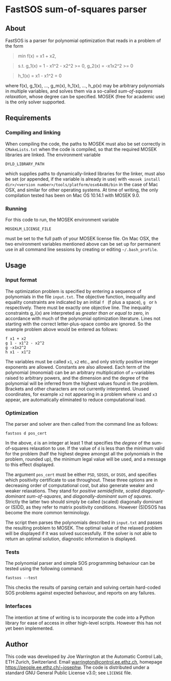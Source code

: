 # FastSOS sum-of-squares parser

## About

FastSOS is a parser for polynomial optimization that reads in a problem of the form 

> min f(x) = x1 + x2,

> s.t. g_1(x) = 1 - x1^2 - x2^2 >= 0, g_2(x) = -x1x2^2 >= 0

> h_1(x) = x1 - x1^2 = 0
    
where f(x), g_1(x), ..., g_m(x), h_1(x), ..., h_p(x) may be arbitrary polynomials in multiple variables, and solves them via a so-called *sum-of-squares relaxation*, whose degree can be specified. MOSEK (free for academic use) is the only solver supported.

## Requirements

### Compiling and linking

When compiling the code, the paths to MOSEK must also be set correctly in `CMakeLists.txt` when the code is compiled, so that the required MOSEK libraries are linked. The environment variable

    DYLD_LIBRARY_PATH

which supplies paths to dynamically-linked libraries for the linker, must also be set (or appended, if the variable is already in use) with `<mosek install dir>/<version number>/tools/platform/osx64x86/bin` in the case of Mac OSX, and similar for other operating systems. At time of writing, the only compilation tested has been on Mac OS 10.14.1 with MOSEK 9.0.

### Running

For this code to run, the MOSEK environment variable

    MOSEKLM_LICENSE_FILE

must be set to the full path of your MOSEK license file. On Mac OSX, the two environment variables mentioned above can be set up for permanent use in all command line sessions by creating or editing `~/.bash_profile`.

## Usage

### Input format

The optimization problem is specified by entering a sequence of polynomials in the file `input.txt`. The objective function, inequality and equality constraints are indicated by an initial `f ` (f plus a space), `g ` or `h ` respectively. There must be exactly one objective line. The inequality constraints g_i(x) are interpreted as _greater than or equal to_ zero, in accordance with much of the polynomial optimization literature. Lines not starting with the correct letter-plus-space combo are ignored. So the example problem above would be entered as follows:

    f x1 + x2
    g 1 - x1^2 - x2^2
    g -x1x2^2
    h x1 - x1^2
    
The variables must be called `x1`, `x2` etc., and only strictly positive integer exponents are allowed. Constants are also allowed. Each term of the polynomial (monomial) can be an arbitrary multiplication of `x`-variables raised to arbitrary powers, and the dimension and the degree of the polynomial will be inferred from the highest values found in the problem. Brackets and other characters are not currently interpreted. Unused coordinates, for example `x2` not appearing in a problem where `x1` and `x3` appear, are automatically eliminated to reduce computational load.

### Optimization

The parser and solver are then called from the command line as follows:

```
fastsos d pos_cert
```
    
In the above, `d` is an integer at least 1 that specifies the *degree* of the sum-of-squares relaxation to use. If the value of `d` is less than the minimum valid for the problem (half the highest degree amongst all the polynomials in the problem, rounded up), the minimum legal value will be used, and a message to this effect displayed. 
 
The argument `pos_cert` must be either `PSD`, `SDSOS`, or `DSOS`, and specifies which positivity certificate to use throughout. These three options are in decreasing order of computational cost, but also generate weaker and weaker relaxations. They stand for *positive semidefinite*, *scaled diagonally-dominant sum-of-squares*, and *diagonally-dominant sum of squares*. Strictly the latter two should simply be called (scaled) diagonally dominant or (S)DD, as they refer to matrix positivity conditions. However (S)DSOS has become the more common terminology.

The script then parses the polynomials described in `input.txt` and passes the resulting problem to MOSEK. The optimal value of the relaxed problem will be displayed if it was solved successfully. If the solver is not able to return an optimal solution, diagnostic information is displayed.

### Tests

The polynomial parser and simple SOS programming behaviour can be tested using the following command: 

```
fastsos --test
``` 

This checks the results of parsing certain and solving certain hard-coded SOS problems against expected behaviour, and reports on any failures.

### Interfaces

The intention at time of writing is to incorporate the code into a Python library for ease of access in other high-level scripts. However this has not yet been implemented.

## Author

This code was developed by Joe Warrington at the Automatic Control Lab, ETH Zurich, Switzerland. Email <warrington@control.ee.ethz.ch>, homepage <https://people.ee.ethz.ch/~josephw>. The code is distributed under a standard GNU General Public License v3.0; see `LICENSE` file.